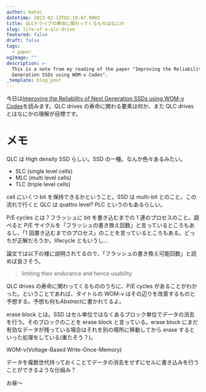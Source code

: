 ```yaml
---
author: matac
datetime: 2023-02-13T02:19:47.000Z
title: QLCドライブの寿命に関わってくるものはなにか
slug: life-of-a-qlc-drive
featured: false
draft: false
tags:
  - paper
ogImage: ""
description: >-
  This is a note from my reading of the paper "Improving the Reliability of Next
  Generation SSDs using WOM-v Codes".
_template: blog_post
---
```


今日は[Improving the Reliability of Next Generation SSDs using WOM-v Codes](https://www.usenix.org/conference/fast22/presentation/jaffer "Improving the Reliability of Next Generation SSDs using WOM-v Codes")を読みます。QLC drives の寿命に関わる要素は何か、また QLC drives とはなにかの理解が目標です。

# メモ

QLC は High density SSD らしい。SSD の一種。なんか色々あるみたい。

- SLC (single level cells)
- MLC (multi level cells)
- TLC (triple level cells)

cell にいくつ bit を保持できるかということ。SSD は multi-bit とのこと。この流れで行くと QLC は quattro level? PLC というのもあるらしい。

P/E cycles とは？フラッシュに bit を書き込むまでの 1 連のプロセスのこと。調べると P/E サイクルを「フラッシュの書き換え回数」と言っているところもあるし、「1 回書き込むまでのプロセス」のことを言っているところもある。どっちが正解だろうか。lifecycle ともいうし...

論文では以下の様に説明されてるので、「フラッシュの書き換え可能回数」と読めば良さそう。

> limiting their endurance and hence usability

QLC drives の寿命に関わってくるもののうちに、P/E cycles があることがわかった。ということであれば、タイトルの WOM-v はその辺りを改善するものと予想する。予想も何も*Abstract*に書かれてるよ。

erase block とは。SSD はセル単位ではなくあるブロック単位でデータの消去を行う。そのブロックのことを erase block と言っている。erase block にまだ有効なデータが残っている場合はそれを別の場所に移動してから erase するといった処理をしている(重たそう？)。

WOM-v(Voltage-Based Write-Once-Memory)

データを複数世代持っておくことでデータの消去をせずにセルに書き込みを行うことができるような仕組み？

お昼〜
